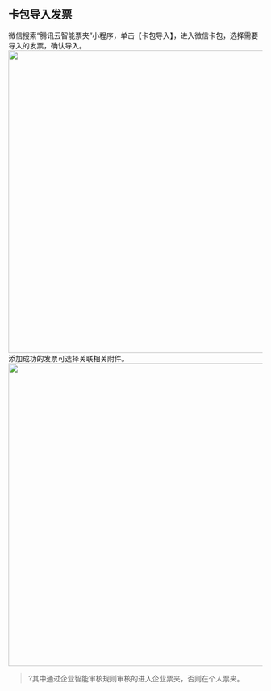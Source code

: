 ## 卡包导入发票

微信搜索“腾讯云智能票夹”小程序，单击【卡包导入】，进入微信卡包，选择需要导入的发票，确认导入。
<img src="https://main.qcloudimg.com/raw/b14f870d76698f4c48c8a695727ba374.png" style="height:601px"></img>                    
添加成功的发票可选择关联相关附件。
<img src="https://main.qcloudimg.com/raw/892a6ce27dc943338b383ec0a5adee98.png" style="height:601px"></img>

>?其中通过企业智能审核规则审核的进入企业票夹，否则在个人票夹。
